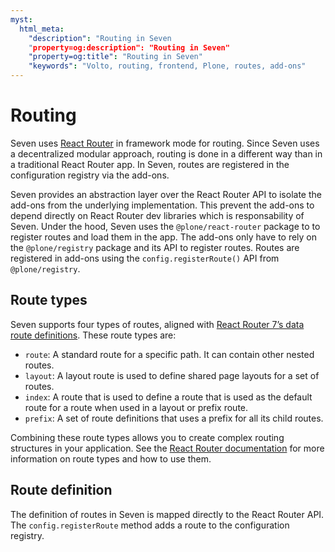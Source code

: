 ```yaml
---
myst:
  html_meta:
    "description": "Routing in Seven
    "property=og:description": "Routing in Seven"
    "property=og:title": "Routing in Seven"
    "keywords": "Volto, routing, frontend, Plone, routes, add-ons"
---
```


# Routing

Seven uses [React Router](https://reactrouter.com/) in framework mode for routing.
Since Seven uses a decentralized modular approach, routing is done in a different way than in a traditional React Router app.
In Seven, routes are registered in the configuration registry via the add-ons.

Seven provides an abstraction layer over the React Router API to isolate the add-ons from the underlying implementation.
This prevent the add-ons to depend directly on React Router dev libraries which is responsability of Seven.
Under the hood, Seven uses the `@plone/react-router` package to  to register routes and
load them in the app.
The add-ons only have to rely on the `@plone/registry` package and its API to register routes.
Routes are registered in add-ons using the `config.registerRoute()` API from `@plone/registry`.

## Route types

Seven supports four types of routes, aligned with [React Router 7’s data route definitions](https://reactrouter.com/start/data/routing).
These route types are:

- `route`: A standard route for a specific path. It can contain other nested routes.
- `layout`: A layout route is used to define shared page layouts for a set of routes.
- `index`: A route that is used to define a route that is used as the default route for a route when used in a layout or prefix route.
- `prefix`: A set of route definitions that uses a prefix for all its child routes.

Combining these route types allows you to create complex routing structures in your application.
See the [React Router documentation](https://reactrouter.com/en/main/start/overview) for more information on route types and how to use them.

## Route definition

The definition of routes in Seven is mapped directly to the React Router API.
The `config.registerRoute` method adds a route to the configuration registry.
